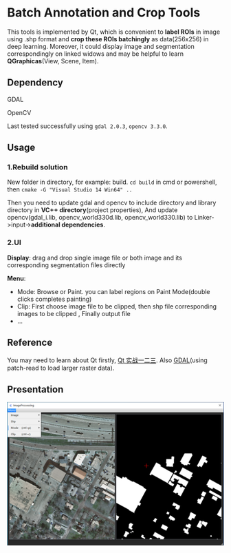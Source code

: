 # Batch Annotation and Crop Tools

This tools is implemented by Qt, which is convenient to **label ROIs** in image using .shp format and **crop these ROIs batchingly** as data(256x256) in deep learning. Moreover, it could display image and segmentation correspondingly on linked widows and may be helpful to learn **QGraphicas**(View, Scene, Item).

## Dependency

GDAL

OpenCV

Last tested successfully using `gdal 2.0.3`, `opencv 3.3.0`.

 ## Usage

### 1.Rebuild solution

New folder in directory, for example: build. `cd build` in cmd or powershell, then `cmake -G "Visual Studio 14 Win64" ..`

Then you need to update gdal and opencv to include directory and library directory in **VC++ directory**(project properties), And update opencv(gdal_i.lib, opencv_world330d.lib, opencv_world330.lib) to Linker->input->**additional dependencies**.

### 2.UI

**Display**: drag and drop single image file or both image and its corresponding segmentation files directly

**Menu**: 

* Mode: Browse or Paint. you can label regions on Paint Mode(double clicks completes painting)
* Clip: First choose image file to be clipped, then shp file corresponding images to be clipped , Finally output file
* ...

## Reference

You may need to learn about Qt firstly, [Qt 实战一二三](https://blog.csdn.net/liang19890820/article/details/50277095). Also [GDAL](https://headfirst-gdal.readthedocs.io/en/latest/read-and-write.html)(using patch-read to load larger raster data).

## Presentation

![avatar](https://github.com/wangzehui20/BatchLabelCrop/blob/main/ui.png?raw=true)
